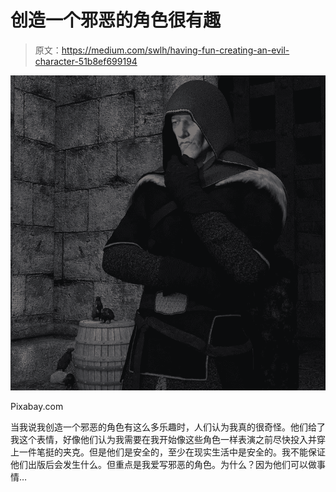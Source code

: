 # 创造一个邪恶的角色很有趣

> 原文：<https://medium.com/swlh/having-fun-creating-an-evil-character-51b8ef699194>

![](img/0581ef8e864102e032b22596dc17179b.png)

Pixabay.com

当我说我创造一个邪恶的角色有这么多乐趣时，人们认为我真的很奇怪。他们给了我这个表情，好像他们认为我需要在我开始像这些角色一样表演之前尽快投入并穿上一件笔挺的夹克。但是他们是安全的，至少在现实生活中是安全的。我不能保证他们出版后会发生什么。但重点是我爱写邪恶的角色。为什么？因为他们可以做事情…